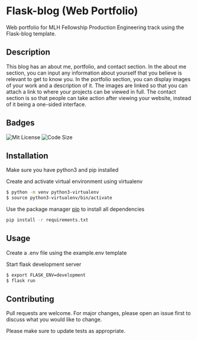 # Flask-blog (Web Portfolio)

Web portfolio for MLH Fellowship Production Engineering track using the Flask-blog template.

## Description

This blog has an about me, portfolio, and contact section. In the about me section, you can input any information about yourself that you believe is relevant to get to know you. In the portfolio section, you can display images of your work and a description of it. The images are linked so that you can attach a link to where your projects can be viewed in full. The contact section is so that people can take action after viewing your website, instead of it being a one-sided interface.

## Badges
![Mit License](https://img.shields.io/apm/l/vim-mode)
![Code Size](https://img.shields.io/github/languages/code-size/Leeiaisabelle/flask-blog)

## Installation

Make sure you have python3 and pip installed


Create and activate virtual environment using virtualenv
```bash
$ python -m venv python3-virtualenv
$ source python3-virtualenv/bin/activate
```

Use the package manager [pip](https://pip.pypa.io/en/stable/) to install all dependencies

```bash
pip install -r requirements.txt
```

## Usage


Create a .env file using the example.env template


Start flask development server
```bash
$ export FLASK_ENV=development
$ flask run
```

## Contributing
Pull requests are welcome. For major changes, please open an issue first to discuss what you would like to change.

Please make sure to update tests as appropriate.
